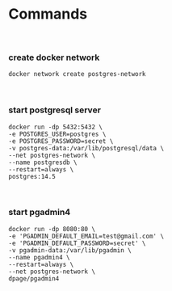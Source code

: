 # Commands

<br/>

### create docker network

```
docker network create postgres-network
```

<br/>

### start postgresql server

```
docker run -dp 5432:5432 \
-e POSTGRES_USER=postgres \
-e POSTGRES_PASSWORD=secret \
-v postgres-data:/var/lib/postgresql/data \
--net postgres-network \
--name postgresdb \
--restart=always \
postgres:14.5
```

<br/>

### start pgadmin4

```
docker run -dp 8080:80 \
-e 'PGADMIN_DEFAULT_EMAIL=test@gmail.com' \
-e 'PGADMIN_DEFAULT_PASSWORD=secret' \
-v pgadmin-data:/var/lib/pgadmin \
--name pgadmin4 \
--restart=always \
--net postgres-network \
dpage/pgadmin4
```
